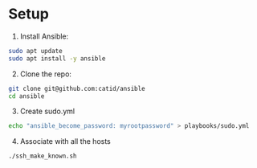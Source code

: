 # Setup

1. Install Ansible:

```bash
sudo apt update
sudo apt install -y ansible
```

2. Clone the repo:

```bash
git clone git@github.com:catid/ansible
cd ansible
```


3. Create sudo.yml

```bash
echo "ansible_become_password: myrootpassword" > playbooks/sudo.yml
```

4. Associate with all the hosts

```bash
./ssh_make_known.sh
```
